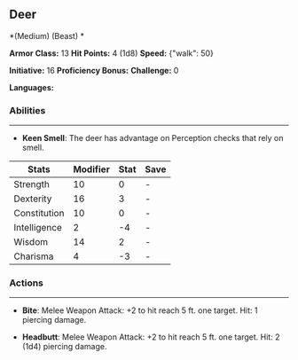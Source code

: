 ## Deer
*(Medium) (Beast) *

**Armor Class:** 13
**Hit Points:** 4 (1d8)
**Speed:** {"walk": 50}

**Initiative:** 16
**Proficiency Bonus:**
**Challenge:** 0

**Languages:** 

### Abilities
 --- 
- **Keen Smell**: The deer has advantage on Perception checks that rely on smell.



| Stats | Modifier | Stat | Save
| ---- | ---- | ---- | ---- |
| Strength | 10 | 0 | - |
| Dexterity | 16 | 3 | - |
| Constitution | 10 | 0 | - |
| Intelligence | 2 | -4 | - |
| Wisdom | 14 | 2 | - |
| Charisma | 4 | -3 | - |

### Actions
 --- 
- **Bite**: Melee Weapon Attack: +2 to hit  reach 5 ft.  one target. Hit: 1 piercing damage.

- **Headbutt**: Melee Weapon Attack: +2 to hit  reach 5 ft.  one target. Hit: 2 (1d4) piercing damage.


